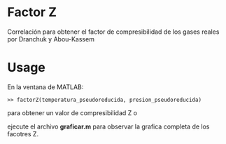 # Factor Z
Correlación para obtener el factor de compresibilidad de los gases reales por Dranchuk y Abou-Kassem

# Usage
En la ventana de MATLAB:

``>> factorZ(temperatura_pseudoreducida, presion_pseudoreducida)``

para obtener un valor de compresibilidad Z o

ejecute el archivo **graficar.m** para observar la grafica completa de los facotres Z.
